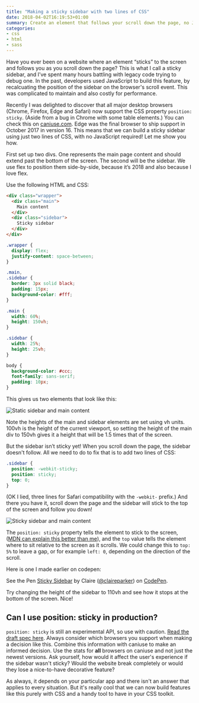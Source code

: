 ```yaml
---
title: "Making a sticky sidebar with two lines of CSS"
date: 2018-04-02T16:19:53+01:00
summary: Create an element that follows your scroll down the page, no JavaScript required!
categories:
- css
- html
- sass
---
```


Have you ever been on a website where an element “sticks” to the screen and follows you as you scroll down the page? This is what I call a sticky sidebar, and I’ve spent many hours battling with legacy code trying to debug one. In the past, developers used JavaScript to build this feature, by recalcuating the position of the sidebar on the browser's scroll event. This was complicated to maintain and also costly for performance.

Recently I was delighted to discover that all major desktop browsers (Chrome, Firefox, Edge and Safari) now support the CSS property `position: sticky`. (Aside from a bug in Chrome with some table elements.) You can check this on [caniuse.com](https://caniuse.com/#search=sticky). Edge was the final browser to ship support in October 2017 in version 16. This means that we can build a sticky sidebar using just two lines of CSS, with no JavaScript required! Let me show you how.

First set up two divs. One represents the main page content and should extend past the bottom of the screen. The second will be the sidebar. We use flex to position them side-by-side, because it’s 2018 and also because I love flex.

Use the following HTML and CSS:

```html
<div class="wrapper">
  <div class="main">
    Main content
  </div>
  <div class="sidebar">
    Sticky sidebar
  </div>
</div>
```

```css
.wrapper {
  display: flex;
  justify-content: space-between;
}

.main,
.sidebar {
  border: 3px solid black;
  padding: 15px;
  background-color: #fff;
}

.main {
  width: 60%;
  height: 150vh;
}

.sidebar {
  width: 25%;
  height: 25vh;
}

body {
  background-color: #ccc;
  font-family: sans-serif;
  padding: 10px;
}
```

This gives us two elements that look like this:

![Static sidebar and main content](/images/static-sidebar.png)

Note the heights of the main and sidebar elements are set using vh units. 100vh is the height of the current viewport, so setting the height of the main div to 150vh gives it a height that will be 1.5 times that of the screen.

But the sidebar isn’t sticky yet! When you scroll down the page, the sidebar doesn't follow. All we need to do to fix that is to add two lines of CSS:

```css
.sidebar {
  position: -webkit-sticky;
  position: sticky;
  top: 0;
}
```

(OK I lied, three lines for Safari compatibility with the `-webkit-` prefix.) And there you have it, scroll down the page and the sidebar will stick to the top of the screen and follow you down!

![Sticky sidebar and main content](/images/sticky.gif)

The `position: sticky` property tells the element to stick to the screen, ([MDN can explain this better than me](https://developer.mozilla.org/en-US/docs/Web/CSS/position)), and the `top` value tells the element where to sit relative to the screen as it scrolls. We could change this to `top: 5%` to leave a gap, or for example `left: 0`, depending on the direction of the scroll.

Here is one I made earlier on codepen:

<p data-height="350" data-theme-id="0" data-slug-hash="bvWKdr" data-default-tab="result" data-user="claireparker" data-embed-version="2" data-pen-title="Sticky Sidebar" class="codepen">See the Pen <a href="https://codepen.io/claireparker/pen/bvWKdr/">Sticky Sidebar</a> by Claire (<a href="https://codepen.io/claireparker">@claireparker</a>) on <a href="https://codepen.io">CodePen</a>.</p>
<script async src="https://static.codepen.io/assets/embed/ei.js"></script>

Try changing the height of the sidebar to 110vh and see how it stops at the bottom of the screen. Nice!

## Can I use position: sticky in production?

`position: sticky` is still an experimental API, so use with caution. [Read the draft spec here]( https://drafts.csswg.org/css-position-3/#position-property). Always consider which browsers you support when making a decision like this. Combine this information with caniuse to make an informed decision. Use the stats for **all** browsers on caniuse and not just the newest versions. Ask yourself, how would it affect the user's experience if the sidebar wasn't sticky? Would the website break completely or would they lose a nice-to-have decorative feature?

As always, it depends on your particular app and there isn't an answer that applies to every situation. But it's really cool that we can now build features like this purely with CSS and a handy tool to have in your CSS toolkit.
